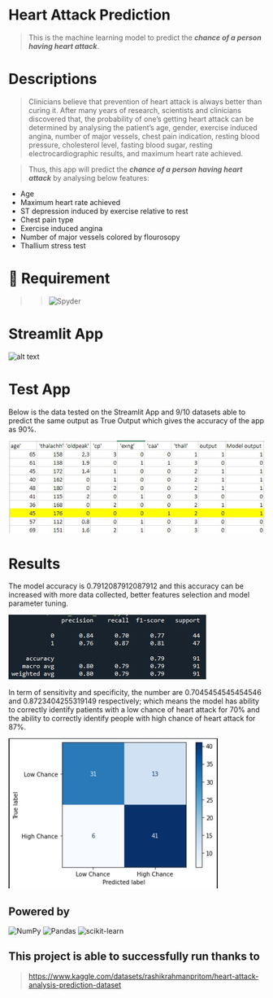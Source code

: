 # Heart Attack Prediction
> This is the machine learning model to predict the ***chance of a person having heart attack***.

# Descriptions
>Clinicians believe that prevention of heart attack is always better than curing 
it. After many years of research, scientists and clinicians discovered that, the 
probability of one’s getting heart attack can be determined by analysing the
patient’s age, gender, exercise induced angina, number of major vessels, chest 
pain indication, resting blood pressure, cholesterol level, fasting blood sugar, 
resting electrocardiographic results, and maximum heart rate achieved.

>Thus, this app will predict the ***chance of a person having heart attack*** by analysing below features: 
- Age
- Maximum heart rate achieved
- ST depression induced by exercise relative to rest
- Chest pain type
- Exercise induced angina
- Number of major vessels colored by flourosopy
- Thallium stress test

# 📙 Requirement
>> ![Spyder](https://img.shields.io/badge/Spyder-838485?style=for-the-badge&logo=spyder%20ide&logoColor=maroon)

# Streamlit App
![alt text](https://github.com/intan7/Heart-Attack-Prediction/blob/main/static/app.gif)

# Test App
Below is the data tested on the Streamlit App and 9/10 datasets able to predict the same output as True Output which gives the accuracy of the app as 90%.

![alt text](https://github.com/intan7/Heart-Attack-Prediction/blob/main/static/test.jpg)

# Results
The model accuracy is 0.7912087912087912 and this accuracy can be increased with more data collected, better features selection and model parameter tuning.

![alt text](https://github.com/intan7/Heart-Attack-Prediction/blob/main/static/cr.jpg)

In term of sensitivity and specificity, the number are 0.7045454545454546 and 0.8723404255319149 respectively; which means the model has ability to correctly identify patients with a low chance of heart attack for 70% and the ability to correctly identify people with high chance of heart attack for 87%.

![alt text](https://github.com/intan7/Heart-Attack-Prediction/blob/main/static/cm.jpg)



## Powered by
![NumPy](https://img.shields.io/badge/numpy-%23013243.svg?style=for-the-badge&logo=numpy&logoColor=white)
![Pandas](https://img.shields.io/badge/pandas-%23150458.svg?style=for-the-badge&logo=pandas&logoColor=white)
![scikit-learn](https://img.shields.io/badge/scikit--learn-%23F7931E.svg?style=for-the-badge&logo=scikit-learn&logoColor=white)


## This project is able to successfully run thanks to
 >https://www.kaggle.com/datasets/rashikrahmanpritom/heart-attack-analysis-prediction-dataset

